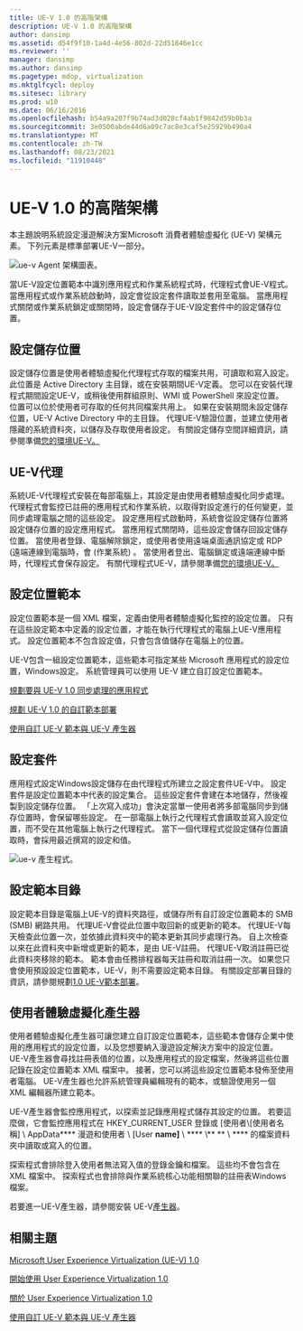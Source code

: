 ```yaml
---
title: UE-V 1.0 的高階架構
description: UE-V 1.0 的高階架構
author: dansimp
ms.assetid: d54f9f10-1a4d-4e56-802d-22d51646e1cc
ms.reviewer: ''
manager: dansimp
ms.author: dansimp
ms.pagetype: mdop, virtualization
ms.mktglfcycl: deploy
ms.sitesec: library
ms.prod: w10
ms.date: 06/16/2016
ms.openlocfilehash: b54a9a207f9b74ad3d028cf4ab1f9842d59b0b3a
ms.sourcegitcommit: 3e0500abde44d6a09c7ac8e3caf5e25929b490a4
ms.translationtype: MT
ms.contentlocale: zh-TW
ms.lasthandoff: 08/23/2021
ms.locfileid: "11910448"
---
```

# <a name="high-level-architecture-for-ue-v-10"></a>UE-V 1.0 的高階架構


本主題說明系統設定漫遊解決方案Microsoft 消費者體驗虛擬化 (UE-V) 架構元素。 下列元素是標準部署UE-V一部分。

![ue-v Agent 架構圖表。](images/ue-vagentarchitecturaldiagram.gif)

當UE-V設定位置範本中識別應用程式和作業系統程式時，代理程式會UE-V程式。 當應用程式或作業系統啟動時，設定會從設定套件讀取並套用至電腦。 當應用程式關閉或作業系統鎖定或關閉時，設定會儲存于UE-V設定套件中的設定儲存位置。

## <a name="settings-storage-location"></a>設定儲存位置


設定儲存位置是使用者體驗虛擬化代理程式存取的檔案共用，可讀取和寫入設定。 此位置是 Active Directory 主目錄，或在安裝期間UE-V定義。 您可以在安裝代理程式期間設定UE-V，或稍後使用群組原則、WMI 或 PowerShell 來設定位置。 位置可以位於使用者可存取的任何共同檔案共用上。 如果在安裝期間未設定儲存位置，UE-V Active Directory 中的主目錄。 代理UE-V驗證位置，並建立使用者隱藏的系統資料夾，以儲存及存取使用者設定。 有關設定儲存空間詳細資訊，請參閱準備[您的環境UE-V。](preparing-your-environment-for-ue-v.md)

## <a name="ue-v-agent"></a>UE-V代理


系統UE-V代理程式安裝在每部電腦上，其設定是由使用者體驗虛擬化同步處理。 代理程式會監控已註冊的應用程式和作業系統，以取得對設定進行的任何變更，並同步處理電腦之間的這些設定。 設定應用程式啟動時，系統會從設定儲存位置將設定儲存位置的設定應用程式。 當應用程式關閉時，這些設定會儲存回設定儲存位置。 當使用者登錄、電腦解除鎖定，或使用者使用遠端桌面通訊協定或 RDP (遠端連線到電腦時，會 (作業系統) 。 當使用者登出、電腦鎖定或遠端連線中斷時，代理程式會保存設定。 有關代理程式UE-V，請參閱準備[您的環境UE-V。](preparing-your-environment-for-ue-v.md)

## <a name="settings-location-templates"></a><a href="" id="bkmk-settingslocationtemplate"></a>設定位置範本


設定位置範本是一個 XML 檔案，定義由使用者體驗虛擬化監控的設定位置。 只有在這些設定範本中定義的設定位置，才能在執行代理程式的電腦上UE-V應用程式。 設定位置範本不包含設定值，只會包含值儲存在電腦上的位置。

UE-V包含一組設定位置範本，這些範本可指定某些 Microsoft 應用程式的設定位置，Windows設定。 系統管理員可以使用 UE-V 建立自訂設定位置範本。

[規劃要與 UE-V 1.0 同步處理的應用程式](planning-which-applications-to-synchronize-with-ue-v-10.md)

[規劃 UE-V 1.0 的自訂範本部署](planning-for-custom-template-deployment-for-ue-v-10.md)

[使用自訂 UE-V 範本與 UE-V 產生器](working-with-custom-ue-v-templates-and-the-ue-v-generator.md)

## <a name="settings-packages"></a>設定套件


應用程式設定Windows設定儲存在由代理程式所建立之設定套件UE-V中。 設定套件是設定位置範本中代表的設定集合。 這些設定套件會建在本地儲存，然後複製到設定儲存位置。 「上次寫入成功」會決定當單一使用者將多部電腦同步到儲存位置時，會保留哪些設定。 在一部電腦上執行之代理程式會讀取並寫入設定位置，而不受在其他電腦上執行之代理程式。 當下一個代理程式從設定儲存位置讀取時，會採用最近撰寫的設定和值。

![ue-v 產生程式。](images/ue-vgeneratorprocess.gif)

## <a name="settings-template-catalog"></a>設定範本目錄


設定範本目錄是電腦上UE-V的資料夾路徑，或儲存所有自訂設定位置範本的 SMB (SMB) 網路共用。 代理UE-V會從此位置中取回新的或更新的範本。 代理UE-V每天檢查此位置一次，並依據此資料夾中的範本更新其同步處理行為。 自上次檢查以來在此資料夾中新增或更新的範本，是由 UE-V註冊。 代理UE-V取消註冊已從此資料夾移除的範本。 範本會由任務排程器每天註冊和取消註冊一次。 如果您只會使用預設設定位置範本，UE-V，則不需要設定範本目錄。 有關設定部署目錄的資訊，請參閱規劃[1.0 UE-V範本部署](planning-for-custom-template-deployment-for-ue-v-10.md)。

## <a name="user-experience-virtualization-generator"></a>使用者體驗虛擬化產生器


使用者體驗虛擬化產生器可讓您建立自訂設定位置範本，這些範本會儲存企業中使用的應用程式的設定位置，以及您想要納入漫遊設定解決方案中的設定位置。 UE-V產生器會尋找註冊表值的位置，以及應用程式的設定檔案，然後將這些位置記錄在設定位置範本 XML 檔案中。 接著，您可以將這些設定位置範本發佈至使用者電腦。 UE-V產生器也允許系統管理員編輯現有的範本，或驗證使用另一個 XML 編輯器所建立範本。

UE-V產生器會監控應用程式，以探索並記錄應用程式儲存其設定的位置。 若要這麼做，它會監控應用程式在 HKEY\_CURRENT\_USER 登錄或 [使用者\\[使用者名稱\] \\ AppData**** 漫遊和使用者 \\ \[User **name\]**  \\  **** \\** **  \\  **** 的檔案資料夾中讀取或寫入的位置。

探索程式會排除登入使用者無法寫入值的登錄金鑰和檔案。 這些均不會包含在 XML 檔案中。 探索程式也會排除與作業系統核心功能相關聯的註冊表Windows檔案。

若要進一UE-V產生器，請參閱安裝 UE-V[產生器](installing-the-ue-v-generator.md)。

## <a name="related-topics"></a>相關主題


[Microsoft User Experience Virtualization (UE-V) 1.0](index.md)

[開始使用 User Experience Virtualization 1.0](getting-started-with-user-experience-virtualization-10.md)

[關於 User Experience Virtualization 1.0](about-user-experience-virtualization-10.md)

[使用自訂 UE-V 範本與 UE-V 產生器](working-with-custom-ue-v-templates-and-the-ue-v-generator.md)

 

 





